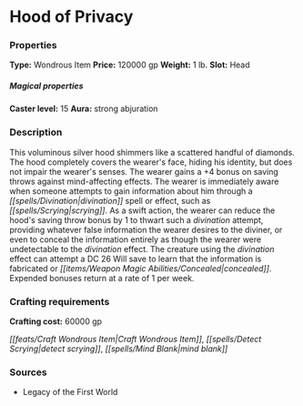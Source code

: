 ﻿---
Title: "Hood of Privacy"
Type: "Wondrous Item"
Price: "120000 gp"
Weight: "1 lb."
Slot: "Head"
Caster level: "15"
Aura: "strong abjuration"
Description: |
  "This voluminous silver hood shimmers like a scattered handful of diamonds. The hood completely covers the wearer's face, hiding his identity, but does not impair the wearer's senses. The wearer gains a +4 bonus on saving throws against mind-affecting effects. The wearer is immediately aware when someone attempts to gain information about him through a divination spell or effect, such as _scrying_. As a swift action, the wearer can reduce the hood's saving throw bonus by 1 to thwart such a divination attempt, providing whatever false information the wearer desires to the diviner, or even to conceal the information entirely as though the wearer were undetectable to the divination effect. The creature using the divination effect can attempt a DC 26 Will save to learn that the information is fabricated or concealed. Expended bonuses return at a rate of 1 per week."
Crafting cost: "60000 gp"
Sources: "['Legacy of the First World']"
---

# Hood of Privacy

### Properties

**Type:** Wondrous Item **Price:** 120000 gp **Weight:** 1 lb. **Slot:** Head

##### Magical properties

**Caster level:** 15 **Aura:** strong abjuration

### Description

This voluminous silver hood shimmers like a scattered handful of diamonds. The hood completely covers the wearer's face, hiding his identity, but does not impair the wearer's senses. The wearer gains a +4 bonus on saving throws against mind-affecting effects. The wearer is immediately aware when someone attempts to gain information about him through a _[[spells/Divination|divination]]_ spell or effect, such as _[[spells/Scrying|scrying]]_. As a swift action, the wearer can reduce the hood's saving throw bonus by 1 to thwart such a _divination_ attempt, providing whatever false information the wearer desires to the diviner, or even to conceal the information entirely as though the wearer were undetectable to the _divination_ effect. The creature using the _divination_ effect can attempt a DC 26 Will save to learn that the information is fabricated or _[[items/Weapon Magic Abilities/Concealed|concealed]]_. Expended bonuses return at a rate of 1 per week.

### Crafting requirements

**Crafting cost:** 60000 gp

_[[feats/Craft Wondrous Item|Craft Wondrous Item]]_, _[[spells/Detect Scrying|detect scrying]]_, _[[spells/Mind Blank|mind blank]]_

### Sources

* Legacy of the First World